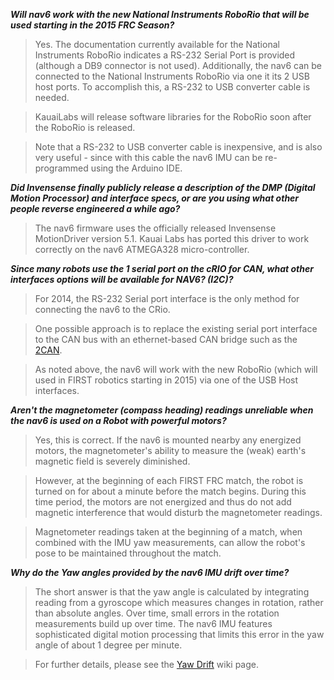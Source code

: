 **_Will nav6 work with the new National Instruments RoboRio that will be used starting in the 2015 FRC Season?_**

> Yes.  The documentation currently available for the National Instruments RoboRio indicates a RS-232 Serial Port is provided (although a DB9 connector is not used).  Additionally,  the nav6 can be connected to the National Instruments RoboRio via one it its 2 USB host ports.  To accomplish this, a RS-232 to USB converter cable is needed.

> KauaiLabs will release software libraries for the RoboRio soon after the RoboRio is released.

> Note that a RS-232 to USB converter cable is inexpensive, and is also very useful - since with this cable the nav6 IMU can be re-programmed using the Arduino IDE.

**_Did Invensense finally publicly release a description of the DMP (Digital  Motion Processor) and interface specs, or are you using what other people reverse engineered a while ago?_**

> The nav6 firmware uses the officially released Invensense MotionDriver version 5.1.  Kauai Labs has ported this driver to work correctly on the nav6 ATMEGA328 micro-controller.

**_Since many robots use the 1 serial port on the cRIO for CAN, what other interfaces options will be available for NAV6? (I2C)?_**

> For 2014, the RS-232 Serial port interface is the only method for connecting the nav6 to the CRio.

> One possible approach is to replace the existing serial port interface to the CAN bus with an ethernet-based CAN bridge such as the [2CAN](http://www.crosstheroadelectronics.com/2CAN.htm).

> As noted above, the nav6 will work with the new RoboRio (which will used in FIRST robotics starting in 2015) via one of the USB Host interfaces.

**_Aren't the magnetometer (compass heading) readings unreliable when the nav6 is used on a Robot with powerful motors?_**

> Yes, this is correct.  If the nav6 is mounted nearby any energized motors, the magnetometer's ability to measure the (weak) earth's magnetic field is severely diminished.

> However, at the beginning of each FIRST FRC match, the robot is turned on for about a minute before the match begins.  During this time period, the motors are not energized and thus do not add magnetic interference that would disturb the magnetometer readings.

> Magnetometer readings taken at the beginning of a match, when combined with the IMU yaw measurements, can allow the robot's pose to be maintained throughout the match.

**_Why do the Yaw angles provided by the nav6 IMU drift over time?_**

> The short answer is that the yaw angle is calculated by integrating reading from a gyroscope which measures changes in rotation, rather than absolute angles.  Over time, small errors in the rotation measurements build up over time.  The nav6 IMU features sophisticated digital motion processing that limits this error in the yaw angle of about 1 degree per minute.

> For further details, please see the [Yaw Drift](YawDrift.md) wiki page.